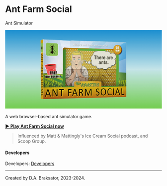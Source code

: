 # Ant Farm Social

Ant Simulator

![Ant Farm Social](./img/afsSocial.jpg)

A web browser-based ant simulator game.

**[▶️ Play Ant Farm Social now](http://antfarmsocial.github.io)**

> Influenced by Matt & Mattingly's Ice Cream Social podcast, and Scoop Group.

#### Developers

Developers: [Developers](DEVELOPERS.md)

*************************************
Created by D.A. Braksator, 2023-2024.
